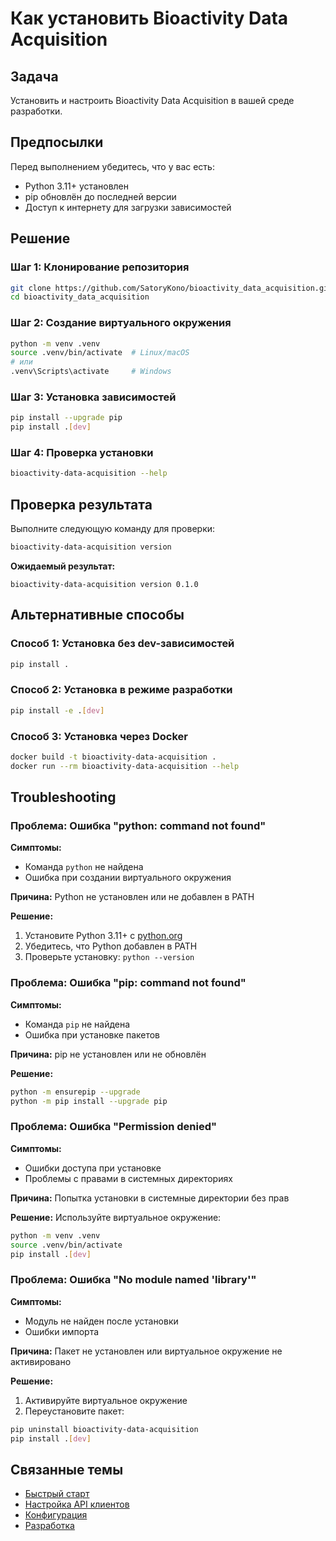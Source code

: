 # Как установить Bioactivity Data Acquisition

## Задача

Установить и настроить Bioactivity Data Acquisition в вашей среде разработки.

## Предпосылки

Перед выполнением убедитесь, что у вас есть:
- Python 3.11+ установлен
- pip обновлён до последней версии
- Доступ к интернету для загрузки зависимостей

## Решение

### Шаг 1: Клонирование репозитория

```bash
git clone https://github.com/SatoryKono/bioactivity_data_acquisition.git
cd bioactivity_data_acquisition
```

### Шаг 2: Создание виртуального окружения

```bash
python -m venv .venv
source .venv/bin/activate  # Linux/macOS
# или
.venv\Scripts\activate     # Windows
```

### Шаг 3: Установка зависимостей

```bash
pip install --upgrade pip
pip install .[dev]
```

### Шаг 4: Проверка установки

```bash
bioactivity-data-acquisition --help
```

## Проверка результата

Выполните следующую команду для проверки:

```bash
bioactivity-data-acquisition version
```

**Ожидаемый результат:**
```
bioactivity-data-acquisition version 0.1.0
```

## Альтернативные способы

### Способ 1: Установка без dev-зависимостей

```bash
pip install .
```

### Способ 2: Установка в режиме разработки

```bash
pip install -e .[dev]
```

### Способ 3: Установка через Docker

```bash
docker build -t bioactivity-data-acquisition .
docker run --rm bioactivity-data-acquisition --help
```

## Troubleshooting

### Проблема: Ошибка "python: command not found"

**Симптомы:**
- Команда `python` не найдена
- Ошибка при создании виртуального окружения

**Причина:**
Python не установлен или не добавлен в PATH

**Решение:**
1. Установите Python 3.11+ с [python.org](https://python.org)
2. Убедитесь, что Python добавлен в PATH
3. Проверьте установку: `python --version`

### Проблема: Ошибка "pip: command not found"

**Симптомы:**
- Команда `pip` не найдена
- Ошибка при установке пакетов

**Причина:**
pip не установлен или не обновлён

**Решение:**
```bash
python -m ensurepip --upgrade
python -m pip install --upgrade pip
```

### Проблема: Ошибка "Permission denied"

**Симптомы:**
- Ошибки доступа при установке
- Проблемы с правами в системных директориях

**Причина:**
Попытка установки в системные директории без прав

**Решение:**
Используйте виртуальное окружение:
```bash
python -m venv .venv
source .venv/bin/activate
pip install .[dev]
```

### Проблема: Ошибка "No module named 'library'"

**Симптомы:**
- Модуль не найден после установки
- Ошибки импорта

**Причина:**
Пакет не установлен или виртуальное окружение не активировано

**Решение:**
1. Активируйте виртуальное окружение
2. Переустановите пакет:
```bash
pip uninstall bioactivity-data-acquisition
pip install .[dev]
```

## Связанные темы

- [Быстрый старт](../tutorials/quickstart.md)
- [Настройка API клиентов](configure-api-clients.md)
- [Конфигурация](../reference/configuration/index.md)
- [Разработка](development.md)
